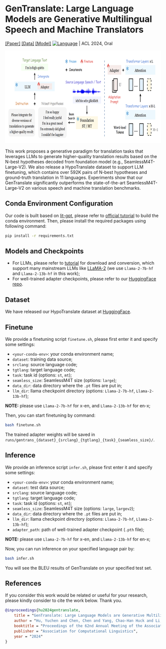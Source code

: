 # GenTranslate: Large Language Models are Generative Multilingual Speech and Machine Translators

[[Paper]](https://arxiv.org/abs/2402.06894) [[Data]](https://huggingface.co/datasets/PeacefulData/HypoTranslate) [[Model]](https://huggingface.co/PeacefulData/GenTranslate) [![Language](https://img.shields.io/badge/Language-multilingual-lightgrey#model-badge)](#datasets) | ACL 2024, Oral

<p align="center">  <img src="https://github.com/YUCHEN005/GenTranslate/blob/master/tutorials/gentranslate.png" height ="300"> </p>

This work proposes a generative paradigm for translation tasks that leverages LLMs to generate higher-quality translation results based on the N-best hypotheses decoded from foundation model (e.g., SeamlessM4T-Large-V2).
We also release a HypoTranslate dataset to support LLM finetuning, which contains over 592K pairs of N-best hypotheses and ground-truth translation in 11 languages.
Experiments show that our GenTranslate significantly outperforms the state-of-the-art SeamlessM4T-Large-V2 on various speech and machine translation benchmarks.

## Conda Environment Configuration

Our code is built based on [lit-gpt](https://github.com/Lightning-AI/lit-gpt), please refer to [official tutorial](https://github.com/Lightning-AI/lit-gpt#setup) to build the conda environment. Then, please install the required packages using following command:
```bash
pip install -r requirements.txt
```

## Models and Checkpoints

- For LLMs, please refer to [tutorial](https://github.com/YUCHEN005/GenTranslate/tree/master/tutorials) for download and conversion, which support many mainstream LLMs like [LLaMA-2](https://github.com/YUCHEN005/GenTranslate/blob/master/tutorials/download_llama_2.md) (we use `Llama-2-7b-hf` and `Llama-2-13b-hf` in this work);
- For well-trained adapter checkpoints, please refer to our [HuggingFace repo](https://huggingface.co/PeacefulData/GenTranslate).

## Dataset

We have released our HypoTranslate dataset at [HuggingFace](https://huggingface.co/datasets/PeacefulData/HypoTranslate).

## Finetune
We provide a finetuning script `finetune.sh`, please first enter it and specify some settings:
- `<your-conda-env>`: your conda environment name;
- `dataset`: training data source;
- `srclang`: source language code;
- `tgtlang`: target language code;
- `task`: task id (options: `st`, `mt`);
- `seamless_size`: SeamlessM4T size (options: `large`);
- `data_dir`: data directory where the `.pt` files are put in;
- `llm_dir`: llama checkpoint directory (options: `Llama-2-7b-hf`, `Llama-2-13b-hf`);

**NOTE:** please use `Llama-2-7b-hf` for x-en, and `Llama-2-13b-hf` for en-x;

Then, you can start finetuning by command:

```bash
bash finetune.sh
```

The trained adapter weights will be saved in `runs/gentrans_{dataset}_{srclang}_{tgtlang}_{task}_{seamless_size}/`.

## Inference
We provide an inference script `infer.sh`, please first enter it and specify some settings:
- `<your-conda-env>`: your conda environment name;
- `dataset`: test data source;
- `srclang`: source language code;
- `tgtlang`: target language code;
- `task`: task id (options: `st`, `mt`);
- `seamless_size`: SeamlessM4T size (options: `large`, `largev2`);
- `data_dir`: data directory where the `.pt` files are put in;
- `llm_dir`: llama checkpoint directory (options: `Llama-2-7b-hf`, `Llama-2-13b-hf`);
- `adapter_path`: path of well-trained adapter checkpoint (`.pth` file);

**NOTE:** please use `Llama-2-7b-hf` for x-en, and `Llama-2-13b-hf` for en-x;

Now, you can run inference on your specified language pair by:
```bash
bash infer.sh
```

You will see the BLEU results of GenTranslate on your specified test set.


## References
If you consider this work would be related or useful for your research, please kindly consider to cite the work below. Thank you.

```bib
@inproceedings{hu2024gentranslate,
    title = "GenTranslate: Large Language Models are Generative Multilingual Speech and Machine Translators",
    author = "Hu, Yuchen and Chen, Chen and Yang, Chao-Han Huck and Li, Ruizhe and Zhang, Dong and Chen, Zhehuai and Chng, Eng Siong",
    booktitle = "Proceedings of the 62nd Annual Meeting of the Association for Computational Linguistics (Volume 1: Long Papers)",
    publisher = "Association for Computational Linguistics",
    year = "2024"
}
```
